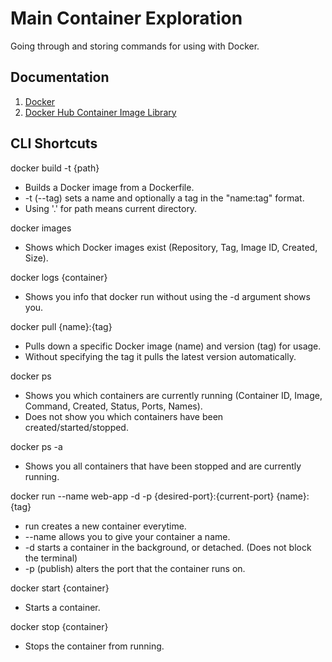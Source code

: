 # Main Container Exploration

Going through and storing commands for using with Docker.

## Documentation
  1. [Docker](https://docs.docker.com/get-started/)
  2. [Docker Hub Container Image Library](https://hub.docker.com/)

## CLI Shortcuts

docker build -t {path}
  - Builds a Docker image from a Dockerfile.
  - -t (--tag) sets a name and optionally a tag in the "name:tag" format.
  - Using '.' for path means current directory.

docker images 
  - Shows which Docker images exist (Repository, Tag, Image ID, Created, Size).
  
docker logs {container} 
  - Shows you info that docker run without using the -d argument shows you.

docker pull {name}:{tag} 
  - Pulls down a specific Docker image (name) and version (tag) for usage.
  - Without specifying the tag it pulls the latest version automatically.

docker ps 
  - Shows you which containers are currently running (Container ID, Image, Command, Created, Status, Ports, Names).
  - Does not show you which containers have been created/started/stopped.

docker ps -a
  - Shows you all containers that have been stopped and are currently running.

docker run --name web-app -d -p {desired-port}:{current-port} {name}:{tag}
  - run creates a new container everytime.
  - --name allows you to give your container a name.
  - -d starts a container in the background, or detached. (Does not block the terminal)
  - -p (publish) alters the port that the container runs on.

docker start {container}
  - Starts a container.

docker stop {container} 
  - Stops the container from running.